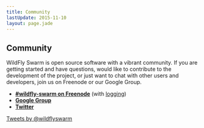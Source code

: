 ```yaml
---
title: Community
lastUpdate: 2015-11-10
layout: page.jade
---
```


## Community

WildFly Swarm is open source software with a vibrant community. If you are
getting started and have questions, would like to contribute to the development
of the project, or just want to chat with other users and developers, join us
on Freenode or our Google Group.

* **[#wildfly-swarm on Freenode](http://webchat.freenode.net/?channels=wildfly-swarm)**
   (with [logging](http://transcripts.jboss.org/channel/irc.freenode.org/%23wildfly-swarm/))
* **[Google Group](https://groups.google.com/forum/#!forum/wildfly-swarm)**
* **[Twitter](http://twitter.com/wildflyswarm)**

<a class="twitter-timeline" href="https://twitter.com/wildflyswarm" data-widget-id="677243276056010754" height="300" width="250" data-chrome="nofooter">Tweets by @wildflyswarm</a>
<script>!function(d,s,id){var js,fjs=d.getElementsByTagName(s)[0],p=/^http:/.test(d.location)?'http':'https';if(!d.getElementById(id)){js=d.createElement(s);js.id=id;js.src=p+"://platform.twitter.com/widgets.js";fjs.parentNode.insertBefore(js,fjs);}}(document,"script","twitter-wjs");</script>
